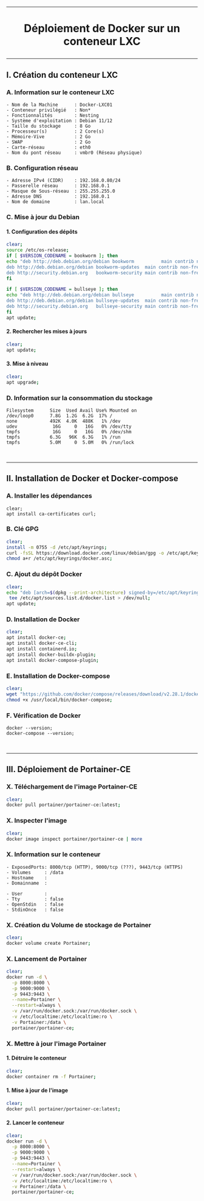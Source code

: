 ------------------------------------------------------------------------------------------------------------------------------------------------------------
# <p align='center'> Déploiement de Docker sur un conteneur LXC </p>

------------------------------------------------------------------------------------------------------------------------------------------------------------
## I. Création du conteneur LXC
### A. Information sur le conteneur LXC
```
- Nom de la Machine      : Docker-LXC01
- Conteneur privilégié   : Non*
- Fonctionnalités        : Nesting
- Système d'exploitation : Debian 11/12
- Taille du stockage     : 8 Go
- Processeur(s)          : 2 Core(s)
- Mémoire-Vive           : 2 Go
- SWAP                   : 2 Go
- Carte-réseau           : eth0
- Nom du pont réseau     : vmbr0 (Réseau physique)
```

### B. Configuration réseau
```
- Adresse IPv4 (CIDR)    : 192.168.0.80/24
- Passerelle réseau      : 192.168.0.1
- Masque de Sous-réseau  : 255.255.255.0
- Adresse DNS            : 192.168.0.1
- Nom de domaine         : lan.local
```

### C. Mise à jour du Debian
#### 1. Configuration des dépôts
```bash
clear;
source /etc/os-release;
if [ $VERSION_CODENAME = bookworm ]; then
echo "deb http://deb.debian.org/debian bookworm          main contrib non-free non-free-firmware
deb http://deb.debian.org/debian bookworm-updates  main contrib non-free non-free-firmware
deb http://security.debian.org   bookworm-security main contrib non-free non-free-firmware" > /etc/apt/sources.list;
fi

if [ $VERSION_CODENAME = bullseye ]; then
echo "deb http://deb.debian.org/debian bullseye          main contrib non-free
deb http://deb.debian.org/debian bullseye-updates  main contrib non-free
deb http://security.debian.org   bullseye-security main contrib non-free" > /etc/apt/sources.list;
fi
apt update;
```

#### 2. Rechercher les mises à jours
```bash
clear;
apt update;
```

#### 3. Mise à niveau
```bash
clear;
apt upgrade;
```

### D. Information sur la consommation du stockage
```
Filesystem      Size  Used Avail Use% Mounted on
/dev/loop0      7.8G  1.2G  6.2G  17% /
none            492K  4.0K  488K   1% /dev
udev             16G     0   16G   0% /dev/tty
tmpfs            16G     0   16G   0% /dev/shm
tmpfs           6.3G   96K  6.3G   1% /run
tmpfs           5.0M     0  5.0M   0% /run/lock
```

<br />

------------------------------------------------------------------------------------------------------------------------------------------------------------
## II. Installation de Docker et Docker-compose
### A. Installer les dépendances
```
clear;
apt install ca-certificates curl;
```

### B. Clé GPG
```bash
clear;
install -m 0755 -d /etc/apt/keyrings;
curl -fsSL https://download.docker.com/linux/debian/gpg -o /etc/apt/keyrings/docker.asc;
chmod a+r /etc/apt/keyrings/docker.asc;
```

### C. Ajout du dépôt Docker
```bash
clear;
echo "deb [arch=$(dpkg --print-architecture) signed-by=/etc/apt/keyrings/docker.asc] https://download.docker.com/linux/debian $(. /etc/os-release && echo "$VERSION_CODENAME") stable" | 
 tee /etc/apt/sources.list.d/docker.list > /dev/null;
apt update;
```

### D. Installation de Docker
```bash
clear;
apt install docker-ce;
apt install docker-ce-cli;
apt install containerd.io;
apt install docker-buildx-plugin;
apt install docker-compose-plugin;
```

### E. Installation de Docker-compose
```bash
clear;
wget "https://github.com/docker/compose/releases/download/v2.28.1/docker-compose-$(uname -s)-$(uname -m)" -O /usr/local/bin/docker-compose 2>/dev/null;
chmod +x /usr/local/bin/docker-compose;
```

### F. Vérification de Docker
```
docker --version;
docker-compose --version;
```


<br />

------------------------------------------------------------------------------------------------------------------------------------------------------------
## III. Déploiement de Portainer-CE
### X. Téléchargement de l'image Portainer-CE
```bash
clear;
docker pull portainer/portainer-ce:latest;
```

### X. Inspecter l'image
```bash
clear;
docker image inspect portainer/portainer-ce | more
```

### X. Information sur le conteneur
```
- ExposedPorts: 8000/tcp (HTTP), 9000/tcp (???), 9443/tcp (HTTPS)
- Volumes     : /data
- Hostname    : 
- Domainname  :

- User        :
- Tty         : false
- OpenStdin   : false
- StdinOnce   : false
```

### X. Création du Volume de stockage de Portainer
```bash
clear;
docker volume create Portainer;
```

### X. Lancement de Portainer
```bash
clear;
docker run -d \
  -p 8000:8000 \
  -p 9000:9000 \
  -p 9443:9443 \
  --name=Portainer \
  --restart=always \
  -v /var/run/docker.sock:/var/run/docker.sock \
  -v /etc/localtime:/etc/localtime:ro \
  -v Portainer:/data \
  portainer/portainer-ce;
```

### X. Mettre à jour l'image Portainer
#### 1. Détruire le conteneur
```bash
clear;
docker container rm -f Portainer;
```
#### 1. Mise à jour de l'image
```bash
clear;
docker pull portainer/portainer-ce:latest;
```

#### 2. Lancer le conteneur
```bash
clear;
docker run -d \
  -p 8000:8000 \
  -p 9000:9000 \
  -p 9443:9443 \
  --name=Portainer \
  --restart=always \
  -v /var/run/docker.sock:/var/run/docker.sock \
  -v /etc/localtime:/etc/localtime:ro \
  -v Portainer:/data \
  portainer/portainer-ce;
```







